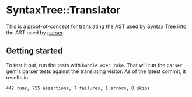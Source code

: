 # SyntaxTree::Translator

This is a proof-of-concept for translating the AST used by [Syntax Tree](https://github.com/ruby-syntax-tree/syntax_tree) into the AST used by [parser](https://github.com/whitequark/parser).

## Getting started

To test it out, run the tests with `bundle exec rake`. That will run the `parser` gem's parser tests against the translating visitor. As of the latest commit, it results in:

```
442 runs, 755 assertions, 7 failures, 1 errors, 0 skips
```
